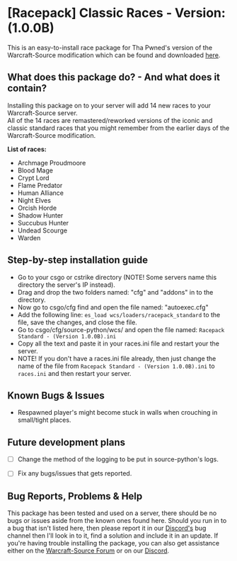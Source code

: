 # [Racepack] Classic Races - Version: (1.0.0B)
This is an easy-to-install race package for Tha Pwned's version of the Warcraft-Source modification which can be found and downloaded [here](https://github.com/ThaPwned/WCS).


## What does this package do? - And what does it contain?
Installing this package on to your server will add 14 new races to your Warcraft-Source server.  
All of the 14 races are remastered/reworked versions of the iconic and classic standard races that you might remember from the earlier days of the Warcraft-Source modification.

**List of races:**
- Archmage Proudmoore
- Blood Mage
- Crypt Lord
- Flame Predator
- Human Alliance
- Night Elves
- Orcish Horde
- Shadow Hunter
- Succubus Hunter
- Undead Scourge
- Warden


## Step-by-step installation guide
- Go to your csgo or cstrike directory (NOTE! Some servers name this directory the server's IP instead).
- Drag and drop the two folders named: "cfg" and "addons" in to the directory.
- Now go to csgo/cfg find and open the file named: "autoexec.cfg"
- Add the following line: ```es_load wcs/loaders/racepack_standard``` to the file, save the changes, and close the file.
- Go to csgo/cfg/source-python/wcs/ and open the file named: ```Racepack Standard - (Version 1.0.0B).ini```
- Copy all the text and paste it in your races.ini file and restart your the server.
- NOTE! If you don't have a races.ini file already, then just change the name of the file from ```Racepack Standard - (Version 1.0.0B).ini``` to ```races.ini``` and then restart your server.


## Known Bugs & Issues
- Respawned player's might become stuck in walls when crouching in small/tight places.


## Future development plans
- [ ] Change the method of the logging to be put in source-python's logs.
- [ ] Fix any bugs/issues that gets reported.


## Bug Reports, Problems & Help
This package has been tested and used on a server, there should be no bugs or issues aside from the known ones found here.
Should you run in to a bug that isn't listed here, then please report it in our [Discord's](https://discord.gg/2DnAXkF) bug channel then I'll look in to it, find a solution and include it in an update.
If you're having trouble installing the package, you can also get assistance either on the [Warcraft-Source Forum](http://warcraft-source.com/) or on our [Discord](https://discord.gg/2DnAXkF).
